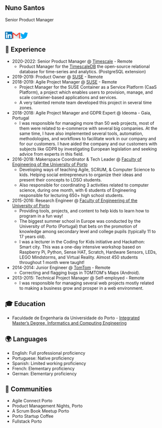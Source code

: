 ## Nuno Santos
Senior Product Manager

<br>
  <a href="https://www.linkedin.com/in/nunofilipegomessantos/">
    <img align="left" alt="Nuno Santos | LinkedIn" width="24px" src="https://github.com/NunoFilipeSantos/NunoFilipeSantos/blob/master/LinkedIn.svg" />
  </a>
  <a href="mailto:nunofilipesantosATgmail.com">
    <img align="left" alt="Nuno Santos | GMail" width="26px" src="https://github.com/NunoFilipeSantos/NunoFilipeSantos/blob/master/GMail.svg" />
  </a>
  <a href="https://twitter.com/NunoFSantos">
    <img align="left" alt="Nuno Santos | Twitter" width="26px" src="https://github.com/NunoFilipeSantos/NunoFilipeSantos/blob/master/Twitter.svg" />
  </a>  
<br>

## 🏢 Experience
* 2020-2022: Senior Product Manager @ [Timescale](https://github.com/timescale) - Remote
  * Product Manager for the [TimescaleDB](https://github.com/timescale/timescaledb/releases) the open-source relational database for time-series and analytics. (PostgreSQL extension) 
* 2019-2019: Product Owner @ [SUSE](https://github.com/suse) - Remote
* 2018-2019: Agile Project Manager @ [SUSE](https://github.com/suse) - Remote
  * Project Manager for the SUSE Container as a Service Platform (CaaS Platform), a project which enables users to provision, manage, and scale container-based applications and services.
  * A very talented remote team developed this project in several time zones.
* 2018-2018: Agile Project Manager and GDPR Expert @ Ideoma - Gaia, Portugal
  * I was responsible for managing more than 50 web projects, most of them were related to e-commerce with several big companies. 
At the same time, I have also implemented several tools, automation, methodologies, and workflows to facilitate work in our company and for our customers.
I have aided the company and our customers with subjects like GDPR by investigating European legislation and seeking advice from experts in this field.
* 2016-2018: Makerspace Coordinator & Tech Leader @ [Faculty of Engineering of the University of Porto](https://sigarra.up.pt/feup/en/WEB_PAGE.INICIAL)
  * Developing ways of teaching Agile, SCRUM, & Computer Science to kids.
Helping social entrepreneurs to organize their ideas and present their concepts to LDSO students.
  * Also responsible for coordinating 3 activities related to computer science, during one month, with 6 students of Engineering responsible for lecturing 650+ high school students.
* 2015-2016: Research Engineer @ [Faculty of Engineering of the University of Porto](https://sigarra.up.pt/feup/en/WEB_PAGE.INICIAL)
  * Providing tools, projects, and content to help kids to learn how to program in a fun way!
  * The biggest summer school in Europe was conducted by the University of Porto (Portugal) that bets on the promotion of knowledge among secondary level and college pupils (typically 11 to 17 years old). 
  * I was a lecturer in the Coding for Kids initiative and Hackathon: Smart city. This was a one-day intensive workshop based on Raspberry Pi, Python, Sense HAT, Scratch, Hardware Sensors, LEDs, LEGO Mindstorms, and Virtual Reality. Almost 450 students throughout 1 month were taught!
* 2014-2014: Junior Engineer @ [TomTom](https://github.com/tomtom-international) - Remote
  * Correcting and flagging bugs in TOMTOM's Maps (Android).
* 2013-2015: Technical Project Manager @ Self-employed - Remote
  * I was responsible for managing several web projects mostly related to making a business grow and prosper in a web environment.


## 🎓 Education
* Faculdade de Engenharia da Universidade do Porto - [Integrated Master’s Degree, Informatics and Computing Engineering](https://sigarra.up.pt/feup/en/CUR_GERAL.CUR_VIEW?pv_curso_id=742)

## 🌍 Languages
* English: Full professional proficiency
* Portuguese: Native proficiency
* Spanish: Limited working proficiency
* French: Elementary proficiency
* German: Elementary proficiency

<!--
**NunoFilipeSantos/NunoFilipeSantos** is a ✨ _special_ ✨ repository because its `README.md` (this file) appears on your GitHub profile.

Here are some ideas to get you started:

- 🔭 I’m currently working on ...
- 🌱 I’m currently learning ...
- 👯 I’m looking to collaborate on ...
- 🤔 I’m looking for help with ...
- 💬 Ask me about ...
- 📫 How to reach me: ...
- 😄 Pronouns: ...
- ⚡ Fun fact: ...
-->


## 💼 Communities
* Agile Connect Porto
* Product Management Nights, Porto
* A Scrum Book Meetup Porto 
* Porto Startup Coffee
* Fullstack Porto
